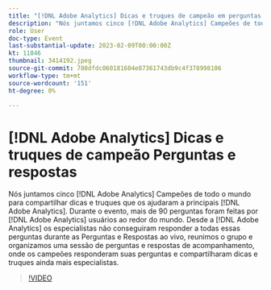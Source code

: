 ```yaml
---
title: "[!DNL Adobe Analytics] Dicas e truques de campeão em perguntas e respostas de acompanhamento"
description: "Nós juntamos cinco [!DNL Adobe Analytics] Campeões de todo o mundo para compartilhar dicas e truques que os ajudaram a principais [!DNL Adobe Analytics]. During the event, over 90 questions were asked by [!DNL Adobe Analytics] usuários ao redor do mundo. Desde a [!DNL Adobe Analytics] os especialistas não conseguiram responder a todas essas perguntas durante as Perguntas e Respostas ao vivo, reunimos o grupo e organizamos uma sessão de perguntas e respostas de acompanhamento, onde os campeões responderam suas perguntas e compartilharam dicas e truques ainda mais especialistas."
role: User
doc-type: Event
last-substantial-update: 2023-02-09T00:00:00Z
kt: 11846
thumbnail: 3414192.jpeg
source-git-commit: 780dfdc060181604e87361743db9c4f378998106
workflow-type: tm+mt
source-wordcount: '151'
ht-degree: 0%

---
```



# [!DNL Adobe Analytics] Dicas e truques de campeão Perguntas e respostas

Nós juntamos cinco [!DNL Adobe Analytics] Campeões de todo o mundo para compartilhar dicas e truques que os ajudaram a principais [!DNL Adobe Analytics]. Durante o evento, mais de 90 perguntas foram feitas por [!DNL Adobe Analytics] usuários ao redor do mundo. Desde a [!DNL Adobe Analytics] os especialistas não conseguiram responder a todas essas perguntas durante as Perguntas e Respostas ao vivo, reunimos o grupo e organizamos uma sessão de perguntas e respostas de acompanhamento, onde os campeões responderam suas perguntas e compartilharam dicas e truques ainda mais especialistas.

>[!VIDEO](https://video.tv.adobe.com/v/3414192/?quality=12&learn=on)
